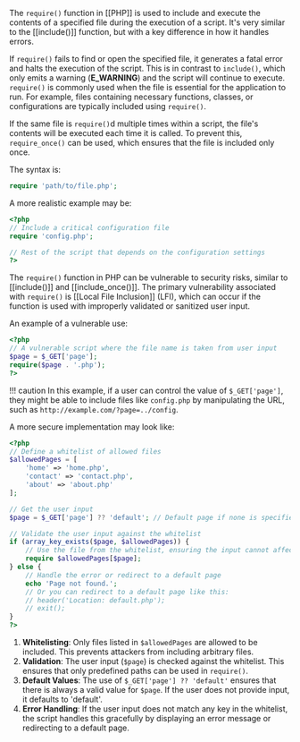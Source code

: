 The `require()` function in [[PHP]] is used to include and execute the contents of a specified file during the execution of a script. It's very similar to the [[include()]] function, but with a key difference in how it handles errors.

If `require()` fails to find or open the specified file, it generates a fatal error and halts the execution of the script. This is in contrast to `include()`, which only emits a warning (**E_WARNING**) and the script will continue to execute. `require()` is commonly used when the file is essential for the application to run. For example, files containing necessary functions, classes, or configurations are typically included using `require()`.

If the same file is `require()`d multiple times within a script, the file's contents will be executed each time it is called. To prevent this, `require_once()` can be used, which ensures that the file is included only once.

The syntax is:

```php
require 'path/to/file.php';
```

A more realistic example may be:

```php
<?php
// Include a critical configuration file
require 'config.php';

// Rest of the script that depends on the configuration settings
?>
```

The `require()` function in PHP can be vulnerable to security risks, similar to [[include()]] and [[include_once()]]. The primary vulnerability associated with `require()` is [[Local File Inclusion]] (LFI), which can occur if the function is used with improperly validated or sanitized user input.

An example of a vulnerable use:

```php
<?php
// A vulnerable script where the file name is taken from user input
$page = $_GET['page'];
require($page . '.php');
?>
```

!!! caution
    In this example, if a user can control the value of `$_GET['page']`, they might be able to include files like `config.php` by manipulating the URL, such as `http://example.com/?page=../config`.

A more secure implementation may look like:

```php
<?php
// Define a whitelist of allowed files
$allowedPages = [
    'home' => 'home.php',
    'contact' => 'contact.php',
    'about' => 'about.php'
];

// Get the user input
$page = $_GET['page'] ?? 'default'; // Default page if none is specified

// Validate the user input against the whitelist
if (array_key_exists($page, $allowedPages)) {
    // Use the file from the whitelist, ensuring the input cannot affect the file path
    require $allowedPages[$page];
} else {
    // Handle the error or redirect to a default page
    echo 'Page not found.';
    // Or you can redirect to a default page like this:
    // header('Location: default.php');
    // exit();
}
?>
```

1. **Whitelisting**: Only files listed in `$allowedPages` are allowed to be included. This prevents attackers from including arbitrary files.
2. **Validation**: The user input (`$page`) is checked against the whitelist. This ensures that only predefined paths can be used in `require()`.
3. **Default Values**: The use of `$_GET['page'] ?? 'default'` ensures that there is always a valid value for `$page`. If the user does not provide input, it defaults to 'default'.
4. **Error Handling**: If the user input does not match any key in the whitelist, the script handles this gracefully by displaying an error message or redirecting to a default page.

